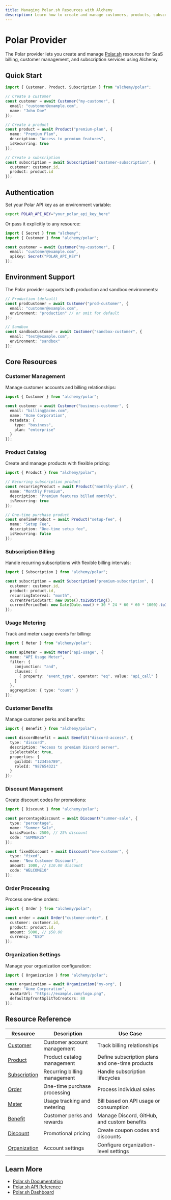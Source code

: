 ```yaml
---
title: Managing Polar.sh Resources with Alchemy
description: Learn how to create and manage customers, products, subscriptions, and more with the Polar.sh provider for Alchemy.
---
```


# Polar Provider

The Polar provider lets you create and manage [Polar.sh](https://polar.sh) resources for SaaS billing, customer management, and subscription services using Alchemy.

## Quick Start

```ts
import { Customer, Product, Subscription } from "alchemy/polar";

// Create a customer
const customer = await Customer("my-customer", {
  email: "customer@example.com",
  name: "John Doe"
});

// Create a product
const product = await Product("premium-plan", {
  name: "Premium Plan",
  description: "Access to premium features",
  isRecurring: true
});

// Create a subscription
const subscription = await Subscription("customer-subscription", {
  customer: customer.id,
  product: product.id
});
```

## Authentication

Set your Polar API key as an environment variable:

```bash
export POLAR_API_KEY="your_polar_api_key_here"
```

Or pass it explicitly to any resource:

```ts
import { Secret } from "alchemy";
import { Customer } from "alchemy/polar";

const customer = await Customer("my-customer", {
  email: "customer@example.com",
  apiKey: Secret("POLAR_API_KEY")
});
```

## Environment Support

The Polar provider supports both production and sandbox environments:

```ts
// Production (default)
const prodCustomer = await Customer("prod-customer", {
  email: "customer@example.com",
  environment: "production" // or omit for default
});

// Sandbox
const sandboxCustomer = await Customer("sandbox-customer", {
  email: "test@example.com", 
  environment: "sandbox"
});
```

## Core Resources

### Customer Management

Manage customer accounts and billing relationships:

```ts
import { Customer } from "alchemy/polar";

const customer = await Customer("business-customer", {
  email: "billing@acme.com",
  name: "Acme Corporation",
  metadata: {
    type: "business",
    plan: "enterprise"
  }
});
```

### Product Catalog

Create and manage products with flexible pricing:

```ts
import { Product } from "alchemy/polar";

// Recurring subscription product
const recurringProduct = await Product("monthly-plan", {
  name: "Monthly Premium",
  description: "Premium features billed monthly",
  isRecurring: true
});

// One-time purchase product
const oneTimeProduct = await Product("setup-fee", {
  name: "Setup Fee", 
  description: "One-time setup fee",
  isRecurring: false
});
```

### Subscription Billing

Handle recurring subscriptions with flexible billing intervals:

```ts
import { Subscription } from "alchemy/polar";

const subscription = await Subscription("premium-subscription", {
  customer: customer.id,
  product: product.id,
  recurringInterval: "month",
  currentPeriodStart: new Date().toISOString(),
  currentPeriodEnd: new Date(Date.now() + 30 * 24 * 60 * 60 * 1000).toISOString()
});
```

### Usage Metering

Track and meter usage events for billing:

```ts
import { Meter } from "alchemy/polar";

const apiMeter = await Meter("api-usage", {
  name: "API Usage Meter",
  filter: {
    conjunction: "and",
    clauses: [
      { property: "event_type", operator: "eq", value: "api_call" }
    ]
  },
  aggregation: { type: "count" }
});
```

### Customer Benefits

Manage customer perks and benefits:

```ts
import { Benefit } from "alchemy/polar";

const discordBenefit = await Benefit("discord-access", {
  type: "discord",
  description: "Access to premium Discord server",
  isSelectable: true,
  properties: {
    guildId: "123456789",
    roleId: "987654321"
  }
});
```

### Discount Management

Create discount codes for promotions:

```ts
import { Discount } from "alchemy/polar";

const percentageDiscount = await Discount("summer-sale", {
  type: "percentage",
  name: "Summer Sale",
  basisPoints: 2500, // 25% discount
  code: "SUMMER25"
});

const fixedDiscount = await Discount("new-customer", {
  type: "fixed",
  name: "New Customer Discount",
  amount: 1000, // $10.00 discount
  code: "WELCOME10"
});
```

### Order Processing

Process one-time orders:

```ts
import { Order } from "alchemy/polar";

const order = await Order("customer-order", {
  customer: customer.id,
  product: product.id,
  amount: 5000, // $50.00
  currency: "USD"
});
```

### Organization Settings

Manage your organization configuration:

```ts
import { Organization } from "alchemy/polar";

const organization = await Organization("my-org", {
  name: "Acme Corporation",
  avatarUrl: "https://example.com/logo.png",
  defaultUpfrontSplitToCreators: 80
});
```

## Resource Reference

| Resource | Description | Use Case |
|----------|-------------|----------|
| [Customer](../../../providers/polar/customer.md) | Customer account management | Track billing relationships |
| [Product](../../../providers/polar/product.md) | Product catalog management | Define subscription plans and one-time products |
| [Subscription](../../../providers/polar/subscription.md) | Recurring billing management | Handle subscription lifecycles |
| [Order](../../../providers/polar/order.md) | One-time purchase processing | Process individual sales |
| [Meter](../../../providers/polar/meter.md) | Usage tracking and metering | Bill based on API usage or consumption |
| [Benefit](../../../providers/polar/benefit.md) | Customer perks and rewards | Manage Discord, GitHub, and custom benefits |
| [Discount](../../../providers/polar/discount.md) | Promotional pricing | Create coupon codes and discounts |
| [Organization](../../../providers/polar/organization.md) | Account settings | Configure organization-level settings |

## Learn More

- [Polar.sh Documentation](https://docs.polar.sh/)
- [Polar.sh API Reference](https://docs.polar.sh/api-reference/)
- [Polar.sh Dashboard](https://polar.sh/dashboard)